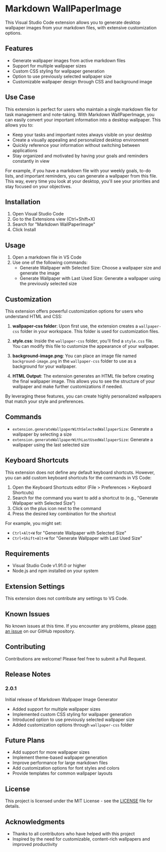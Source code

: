 # Markdown WallPaperImage

This Visual Studio Code extension allows you to generate desktop wallpaper images from your markdown files, with extensive customization options.

## Features

- Generate wallpaper images from active markdown files
- Support for multiple wallpaper sizes
- Custom CSS styling for wallpaper generation
- Option to use previously selected wallpaper size
- Customizable wallpaper design through CSS and background image

## Use Case

This extension is perfect for users who maintain a single markdown file for task management and note-taking. With Markdown WallPaperImage, you can easily convert your important information into a desktop wallpaper. This allows you to:

- Keep your tasks and important notes always visible on your desktop
- Create a visually appealing and personalized desktop environment
- Quickly reference your information without switching between applications
- Stay organized and motivated by having your goals and reminders constantly in view

For example, if you have a markdown file with your weekly goals, to-do lists, and important reminders, you can generate a wallpaper from this file. This way, every time you look at your desktop, you'll see your priorities and stay focused on your objectives.

## Installation

1. Open Visual Studio Code
2. Go to the Extensions view (Ctrl+Shift+X)
3. Search for "Markdown WallPaperImage"
4. Click Install

## Usage

1. Open a markdown file in VS Code
2. Use one of the following commands:
    - Generate Wallpaper with Selected Size: Choose a wallpaper size and generate the image
    - Generate Wallpaper with Last Used Size: Generate a wallpaper using the previously selected size

## Customization

This extension offers powerful customization options for users who understand HTML and CSS:

1. **wallpaper-css folder**: Upon first use, the extension creates a `wallpaper-css` folder in your workspace. This folder is used for customization files.

2. **style.css**: Inside the `wallpaper-css` folder, you'll find a `style.css` file. You can modify this file to customize the appearance of your wallpaper.

3. **background-image.png**: You can place an image file named `background-image.png` in the `wallpaper-css` folder to use as a background for your wallpaper.

4. **HTML Output**: The extension generates an HTML file before creating the final wallpaper image. This allows you to see the structure of your wallpaper and make further customizations if needed.

By leveraging these features, you can create highly personalized wallpapers that match your style and preferences.

## Commands

- `extension.generateWallpaperWithSelectedWallpaperSize`: Generate a wallpaper by selecting a size
- `extension.generateWallpaperWithLastUsedWallpaperSize`: Generate a wallpaper using the last selected size

## Keyboard Shortcuts

This extension does not define any default keyboard shortcuts. However, you can add custom keyboard shortcuts for the commands in VS Code:

1. Open the Keyboard Shortcuts editor (File > Preferences > Keyboard Shortcuts)
2. Search for the command you want to add a shortcut to (e.g., "Generate Wallpaper with Selected Size")
3. Click on the plus icon next to the command
4. Press the desired key combination for the shortcut

For example, you might set:

- `Ctrl+Alt+W` for "Generate Wallpaper with Selected Size"
- `Ctrl+Shift+Alt+W` for "Generate Wallpaper with Last Used Size"

## Requirements

- Visual Studio Code v1.91.0 or higher
- Node.js and npm installed on your system

## Extension Settings

This extension does not contribute any settings to VS Code.

## Known Issues

No known issues at this time. If you encounter any problems, please [open an issue](https://github.com/yourusername/markdown-wallpaperimage/issues) on our GitHub repository.

## Contributing

Contributions are welcome! Please feel free to submit a Pull Request.

## Release Notes

### 2.0.1

Initial release of Markdown Wallpaper Image Generator

- Added support for multiple wallpaper sizes
- Implemented custom CSS styling for wallpaper generation
- Introduced option to use previously selected wallpaper size
- Added customization options through `wallpaper-css` folder

## Future Plans

- Add support for more wallpaper sizes
- Implement theme-based wallpaper generation
- Improve performance for large markdown files
- Add customization options for font styles and colors
- Provide templates for common wallpaper layouts

## License

This project is licensed under the MIT License - see the [LICENSE](LICENSE) file for details.

## Acknowledgments

- Thanks to all contributors who have helped with this project
- Inspired by the need for customizable, content-rich wallpapers and improved productivity